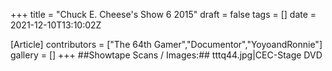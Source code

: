 +++
title = "Chuck E. Cheese's Show 6 2015"
draft = false
tags = []
date = 2021-12-10T13:10:02Z

[Article]
contributors = ["The 64th Gamer","Documentor","YoyoandRonnie"]
gallery = []
+++
##Showtape Scans / Images:##
<gallery>
tttq44.jpg|CEC-Stage DVD
</gallery>